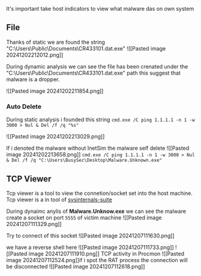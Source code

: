 It's important take host indicators to view what malware das on own system

## File
Thanks of static we are found the string "C:\Users\Public\Documents\CR433101.dat.exe"
![[Pasted image 20241202212012.png]]

During dynamic analysis we can see the file has been crenated under the "C:\Users\Public\Documents\CR433101.dat.exe" path this suggest that malware is a dropper.

![[Pasted image 20241202211854.png]]
### Auto Delete
During static analysis i founded this string `cmd.exe /C ping 1.1.1.1 -n 1 -w 3000 > Nul & Del /f /q "%s"`

![[Pasted image 20241202213029.png]]

If i denoted the malware without InetSim the malware self delete
![[Pasted image 20241202213658.png]]
`cmd.exe /C ping 1.1.1.1 -n 1 -w 3000 > Nul & Del /f /q "C:\Users\BusySec\Desktop\Malware.Unknown.exe"`

## TCP Viewer
Tcp viewer is a tool to view the connetion/socket set into the host machine.
Tcp viewer is a in tool of [sysinternals-suite](https://learn.microsoft.com/it-it/sysinternals/downloads/sysinternals-suite)

During dynaimc anylis of **Malware.Unknow.exe** we can see the malware create a socket on port `5555` of  victim machine
![[Pasted image 20241207111329.png]]

Try to connect of this socket
![[Pasted image 20241207111630.png]]

we have a reverse shell here
![[Pasted image 20241207111733.png]]
![[Pasted image 20241207111910.png]]
TCP activity in Procmon
![[Pasted image 20241207112524.png]]if i spot the RAT process the connection will be disconnected 
![[Pasted image 20241207112618.png]]
